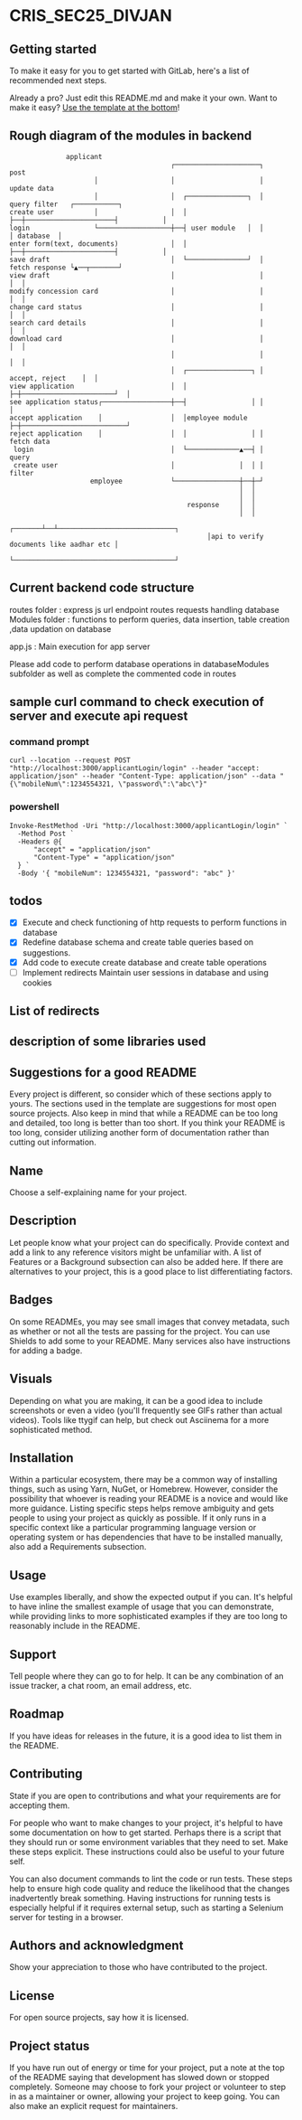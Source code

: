 # CRIS_SEC25_DIVJAN



## Getting started

To make it easy for you to get started with GitLab, here's a list of recommended next steps.

Already a pro? Just edit this README.md and make it your own. Want to make it easy? [Use the template at the bottom](#editing-this-readme)!

## Rough diagram of the modules in backend

```text
              applicant
                                        ┌─────────────────────┐       post
                     │                  │                     │       update data
                     │                  │  ┌───────────────┐  │       query filter   ┌───────────┐
create user          │                  │  │               ├──┼──────────────────────┤           │
login                └──────────────────┼──┤ user module   │  │                      │ database  │
enter form(text, documents)             │  │               ├──┼──────────────────────┤           │
save draft                              │  └───────────────┘  │       fetch response └▲──┬───────┘
view draft                              │                     │                       │  │
modify concession card                  │                     │                       │  │
change card status                      │                     │                       │  │
search card details                     │                     │                       │  │
download card                           │                     │                       │  │
                                        │                     │                       │  │
                                        │  ┌────────────────┐ │     accept, reject    │  │
view application                        │  │                ├─┼───────────────────────┘  │
see application status┌─────────────────┼──┤                │ │                          │
accept application    │                 │  │employee module ├─┼──────────────────────────┘
reject application    │                 │  │                │ │          fetch data
 login                                  │  └─────────────▲──┤ │          query
 create user                            │                │  │ │          filter
                    employee            └────────────────┼──┼─┘
                                                         │  │
                                                         │  │
                                            response     │  │
                                                         │  │
                                                 ┌───────┴──┴─────────────────────────────┐
                                                 │api to verify documents like aadhar etc │
                                                 └────────────────────────────────────────┘

```

## Current backend code structure

routes folder : express js url endpoint routes requests handling
database Modules folder : functions to perform queries, data insertion, table creation ,data updation on database

app.js : Main execution for app server

Please add code to perform database operations in databaseModules subfolder as well as complete the commented code in routes 

## sample curl command to check execution of server and execute api request
### command prompt
```shell
curl --location --request POST "http://localhost:3000/applicantLogin/login" --header "accept: application/json" --header "Content-Type: application/json" --data "{\"mobileNum\":1234554321, \"password\":\"abc\"}" 
```

### powershell
```shell
Invoke-RestMethod -Uri "http://localhost:3000/applicantLogin/login" `
  -Method Post `
  -Headers @{
      "accept" = "application/json"
      "Content-Type" = "application/json"
  } `
  -Body '{ "mobileNum": 1234554321, "password": "abc" }'
```

## todos
- [x] Execute and check functioning of http requests to perform functions in database
- [x] Redefine database schema and create table queries based on suggestions.
- [x] Add code to execute create database and create table operations
- [ ] Implement redirects
Maintain user sessions in database and using cookies

## List of redirects


## description of some libraries used 


## Suggestions for a good README

Every project is different, so consider which of these sections apply to yours. The sections used in the template are suggestions for most open source projects. Also keep in mind that while a README can be too long and detailed, too long is better than too short. If you think your README is too long, consider utilizing another form of documentation rather than cutting out information.

## Name
Choose a self-explaining name for your project.

## Description
Let people know what your project can do specifically. Provide context and add a link to any reference visitors might be unfamiliar with. A list of Features or a Background subsection can also be added here. If there are alternatives to your project, this is a good place to list differentiating factors.

## Badges
On some READMEs, you may see small images that convey metadata, such as whether or not all the tests are passing for the project. You can use Shields to add some to your README. Many services also have instructions for adding a badge.

## Visuals
Depending on what you are making, it can be a good idea to include screenshots or even a video (you'll frequently see GIFs rather than actual videos). Tools like ttygif can help, but check out Asciinema for a more sophisticated method.

## Installation
Within a particular ecosystem, there may be a common way of installing things, such as using Yarn, NuGet, or Homebrew. However, consider the possibility that whoever is reading your README is a novice and would like more guidance. Listing specific steps helps remove ambiguity and gets people to using your project as quickly as possible. If it only runs in a specific context like a particular programming language version or operating system or has dependencies that have to be installed manually, also add a Requirements subsection.

## Usage
Use examples liberally, and show the expected output if you can. It's helpful to have inline the smallest example of usage that you can demonstrate, while providing links to more sophisticated examples if they are too long to reasonably include in the README.

## Support
Tell people where they can go to for help. It can be any combination of an issue tracker, a chat room, an email address, etc.

## Roadmap
If you have ideas for releases in the future, it is a good idea to list them in the README.

## Contributing
State if you are open to contributions and what your requirements are for accepting them.

For people who want to make changes to your project, it's helpful to have some documentation on how to get started. Perhaps there is a script that they should run or some environment variables that they need to set. Make these steps explicit. These instructions could also be useful to your future self.

You can also document commands to lint the code or run tests. These steps help to ensure high code quality and reduce the likelihood that the changes inadvertently break something. Having instructions for running tests is especially helpful if it requires external setup, such as starting a Selenium server for testing in a browser.

## Authors and acknowledgment
Show your appreciation to those who have contributed to the project.

## License
For open source projects, say how it is licensed.

## Project status
If you have run out of energy or time for your project, put a note at the top of the README saying that development has slowed down or stopped completely. Someone may choose to fork your project or volunteer to step in as a maintainer or owner, allowing your project to keep going. You can also make an explicit request for maintainers.
